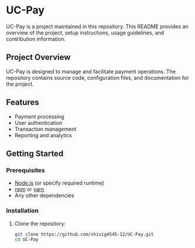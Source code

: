 # UC-Pay

UC-Pay is a project maintained in this repository. This README provides an overview of the project, setup instructions, usage guidelines, and contribution information.

## Project Overview

UC-Pay is designed to manage and facilitate payment operations. The repository contains source code, configuration files, and documentation for the project.

## Features

- Payment processing
- User authentication
- Transaction management
- Reporting and analytics

## Getting Started

### Prerequisites

- [Node.js](https://nodejs.org/) (or specify required runtime)
- [npm](https://www.npmjs.com/) or [yarn](https://yarnpkg.com/)
- Any other dependencies

### Installation

1. Clone the repository:
   ```bash
   git clone https://github.com/shivig4545-12/UC-Pay.git
   cd UC-Pay